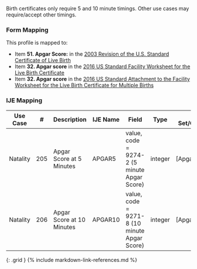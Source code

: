 Birth certificates only require 5 and 10 minute timings. Other use cases may require/accept other timings.

### Form Mapping
This profile is mapped to:
 * Item **51. Apgar Score:** in the [2003 Revision of the U.S. Standard Certificate of Live Birth](https://www.cdc.gov/nchs/data/dvs/birth11-03final-ACC.pdf)
 * Item **32. Apgar score** in the [2016 US Standard Facility Worksheet for the Live Birth Certificate](https://www.cdc.gov/nchs/data/dvs/facility-worksheet-2016-508.pdf)
 * Item **32. Apgar score** in the [2016 US Standard Attachment to the Facility Worksheet for the Live Birth Certificate for Multiple Births](https://www.cdc.gov/nchs/data/dvs/multiple-births-worksheet-2016.pdf)

### IJE Mapping

| **Use Case** |  **#**   |  **Description**  | **IJE Name**  |  **Field**  |  **Type**  | **Value Set/Comments**  |
| :---------: | --------------- | ------------ | ------------- | ---------- | ---------- | -------------- |
| Natality | 205 | Apgar Score at 5 Minutes | APGAR5 | value, <br />code = 9274-2 (5 minute Apgar Score) |integer |[ApgarTimingVS] |
| Natality | 206 | Apgar Score at 10 Minutes | APGAR10 | value, <br />code = 9271-8 (10 minute Apgar Score) |integer |[ApgarTimingVS] |
{: .grid }
{% include markdown-link-references.md %}
